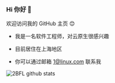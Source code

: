 ### Hi 你好 👋

欢迎访问我的 GitHub 主页 😊

- 我是一名软件工程师，对云原生很感兴趣

- 目前居住在上海地区

- 你可以通过邮箱 1@linux.com 联系我

![2BFL github stats](https://github-readme-stats.vercel.app/api?username=3ks)
